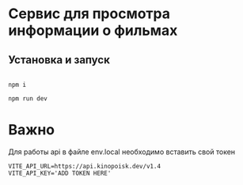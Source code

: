 # Сервис для просмотра информации о фильмах


## Установка и запуск 
```

npm i

npm run dev

```
# Важно

Для работы api в файле env.local необходимо вставить свой токен 

```
VITE_API_URL=https://api.kinopoisk.dev/v1.4
VITE_API_KEY='ADD TOKEN HERE'

```
